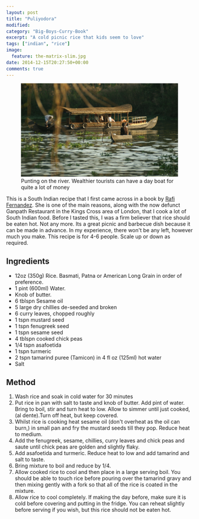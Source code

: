 ```yaml
---
layout: post
title: "Puliyodora"
modified:
category: "Big-Boys-Curry-Book"
excerpt: "A cold picnic rice that kids seem to love"
tags: ["indian", "rice"]
image:
  feature: the-matrix-slim.jpg
date: 2014-12-15T20:27:50+00:00
comments: true
---
```


<figure>
	<a href="/images/bbcb/pict2412.jpg"><img src="/images/bbcb/pict2412.jpg"></a>
	<figcaption>Punting on the river. Wealthier tourists can have a day boat for quite a lot of money</figcaption>
</figure>


This is a South Indian recipe that I first came across in a book by <a href="http://www.spicebox.co.uk/" title="Rafi's Spicebox" target="_blank">Rafi Fernandez</a>. 
She is one of the main reasons, along with the now defunct Ganpath Restaurant in 
the Kings Cross area of London, that I cook a lot of South Indian food. Before I 
tasted this, I was a firm believer that rice should be eaten hot. Not any more. 
Its a great picnic and barbecue dish because it can be made in advance. In my 
experience, there won't be any left, however much you make. This recipe is for 
4-6 people. Scale up or down as required.

## Ingredients

<ul>
    <li>12oz (350g) Rice. Basmati, Patna or American Long Grain in order of preference.</li>
    <li>1 pint (600ml) Water.</li><li>Knob of butter.</li><li>6 tblspn Sesame oil</li>
    <li>5 large dry chillies de-seeded and broken</li>
    <li>6 curry leaves, chopped roughly</li>
    <li>1 tspn mustard seed</li>
    <li>1 tspn fenugreek seed</li>
    <li>1 tspn sesame seed</li>
    <li>4 tblspn cooked chick peas</li>
    <li>1/4 tspn asafoetida</li>
    <li>1 tspn turmeric</li>
    <li>2 tspn tamarind puree (Tamicon) in 4 fl oz (125ml) hot water</li>
    <li>Salt</li>
</ul>

## Method

<ol>
    <li>Wash rice and soak in cold water for 30 minutes</li>
    <li>Put rice in pan with salt to taste and knob of butter. Add pint of water. 
Bring to boil, stir and turn heat to low. Allow to simmer until just cooked, 
(al dente).Turn off heat, but keep covered.</li>
    <li>Whilst rice is cooking heat sesame oil (don't overheat as the oil can burn,) 
in small pan and fry the mustard seeds till they pop. Reduce heat to medium.</li>
    <li>Add the fenugreek, sesame, chillies, curry leaves and chick peas and 
saute until chick peas are golden and slightly flaky.</li>
    <li>Add asafoetida and turmeric. Reduce heat to low and add tamarind and salt to taste.</li>
    <li>Bring mixture to boil and reduce by 1/4.</li>
    <li>Allow cooked rice to cool and then place in a large serving boil. You 
should be able to touch rice before pouring over the tamarind gravy and then 
mixing gently with a fork so that all of the rice is coated in the mixture.</li>
    <li>Allow rice to cool completely. If making the day before, make sure it is 
cold before covering and putting in the fridge. You can reheat slightly before 
serving if you wish, but this rice should not be eaten hot.</li>
</ol>

